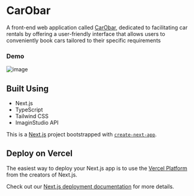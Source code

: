 # CarObar
A front-end web application called [CarObar](https://car-rental-i2g3.vercel.app/), dedicated to facilitating car rentals by offering a user-friendly interface that allows users to conveniently book cars tailored to their specific requirements
### Demo

![image](https://github.com/AmbreshKumarSaini/car_rental/assets/92514207/48a074e8-14c5-4ec5-9ab7-0059b5ceba0d)

## Built Using
- Next.js
- TypeScript
- Tailwind CSS
- ImaginStudio API

This is a [Next.js](https://nextjs.org/) project bootstrapped with [`create-next-app`](https://github.com/vercel/next.js/tree/canary/packages/create-next-app).

## Deploy on Vercel

The easiest way to deploy your Next.js app is to use the [Vercel Platform](https://vercel.com/new?utm_medium=default-template&filter=next.js&utm_source=create-next-app&utm_campaign=create-next-app-readme) from the creators of Next.js.

Check out our [Next.js deployment documentation](https://nextjs.org/docs/deployment) for more details.
